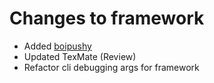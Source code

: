 # Changes to framework

- Added [boipushy](https://github.com/adonaac/boipushy)
- Updated TexMate (Review)
- Refactor cli debugging args for framework
